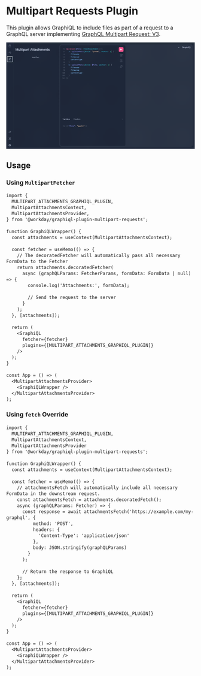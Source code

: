# Multipart Requests Plugin

This plugin allows GraphiQL to include files as part of a request to a GraphQL server
implementing [GraphQL Multipart Request: V3](https://workday.github.io/graphql-multipart-request-spec/graphql-multipart-request-v3.html).

![Demo](./demo.gif)

## Usage

### Using `MultipartFetcher`
```tsx
import {
  MULTIPART_ATTACHMENTS_GRAPHIQL_PLUGIN,
  MultipartAttachmentsContext,
  MultipartAttachmentsProvider,
} from '@workday/graphiql-plugin-multipart-requests';

function GraphiQLWrapper() {
  const attachments = useContext(MultipartAttachmentsContext);

  const fetcher = useMemo(() => {
    // The decoratedFetcher will automatically pass all necessary FormData to the Fetcher
    return attachments.decoratedFetcher(
      async (graphQLParams: FetcherParams, formData: FormData | null) => {
        console.log('Attachments:', formData);
        
        // Send the request to the server 
      }
    );
  }, [attachments]);

  return (
    <GraphiQL
      fetcher={fetcher}
      plugins={[MULTIPART_ATTACHMENTS_GRAPHIQL_PLUGIN]}
    />
  );
}

const App = () => (
  <MultipartAttachmentsProvider>
    <GraphiQLWrapper />
  </MultipartAttachmentsProvider>
);
```

### Using `fetch` Override

```tsx
import {
  MULTIPART_ATTACHMENTS_GRAPHIQL_PLUGIN,
  MultipartAttachmentsContext,
  MultipartAttachmentsProvider
} from '@workday/graphiql-plugin-multipart-requests';

function GraphiQLWrapper() {
  const attachments = useContext(MultipartAttachmentsContext);

  const fetcher = useMemo(() => {
    // attachmentsFetch will automatically include all necessary FormData in the downstream request.
    const attachmentsFetch = attachments.decoratedFetch();
    async (graphQLParams: Fetcher) => {
      const response = await attachmentsFetch('https://example.com/my-graphql', {
          method: 'POST',
          headers: {
            'Content-Type': 'application/json'
          },
          body: JSON.stringify(graphQLParams)
        }
      );

      // Return the response to GraphiQL
    };
  }, [attachments]);

  return (
    <GraphiQL
      fetcher={fetcher}
      plugins={[MULTIPART_ATTACHMENTS_GRAPHIQL_PLUGIN]}
    />
  );
}

const App = () => (
  <MultipartAttachmentsProvider>
    <GraphiQLWrapper />
  </MultipartAttachmentsProvider>
);
```
